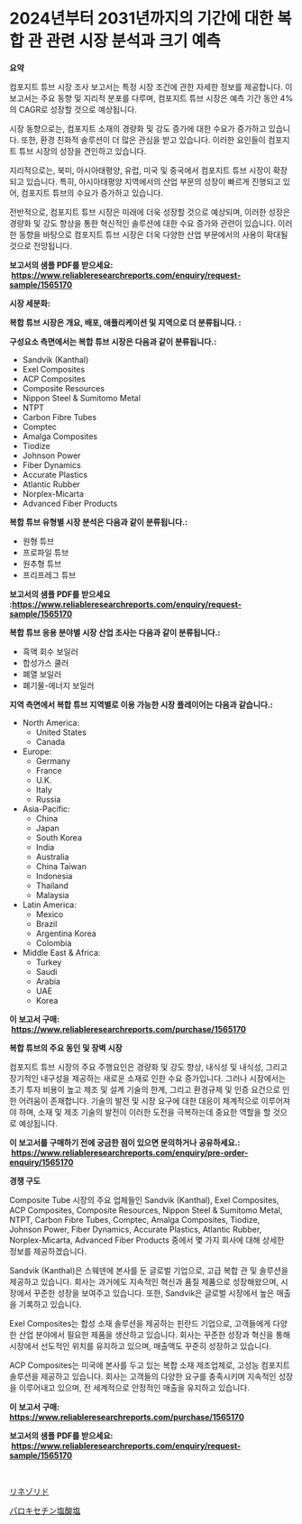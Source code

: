 <p><h1>2024년부터 2031년까지의 기간에 대한 복합 관 관련 시장 분석과 크기 예측</h1></p><p><strong>요약</strong></p>
<p><p>컴포지트 튜브 시장 조사 보고서는 특정 시장 조건에 관한 자세한 정보를 제공합니다. 이 보고서는 주요 동향 및 지리적 분포를 다루며, 컴포지트 튜브 시장은 예측 기간 동안 4%의 CAGR로 성장할 것으로 예상됩니다.</p><p>시장 동향으로는, 컴포지트 소재의 경량화 및 강도 증가에 대한 수요가 증가하고 있습니다. 또한, 환경 친화적 솔루션이 더 많은 관심을 받고 있습니다. 이러한 요인들이 컴포지트 튜브 시장의 성장을 견인하고 있습니다.</p><p>지리적으로는, 북미, 아시아태평양, 유럽, 미국 및 중국에서 컴포지트 튜브 시장이 확장되고 있습니다. 특히, 아시아태평양 지역에서의 산업 부문의 성장이 빠르게 진행되고 있어, 컴포지트 튜브의 수요가 증가하고 있습니다.</p><p>전반적으로, 컴포지트 튜브 시장은 미래에 더욱 성장할 것으로 예상되며, 이러한 성장은 경량화 및 강도 향상을 통한 혁신적인 솔루션에 대한 수요 증가와 관련이 있습니다. 이러한 동향을 바탕으로 컴포지트 튜브 시장은 더욱 다양한 산업 부문에서의 사용이 확대될 것으로 전망됩니다.</p></p>
<p><strong>보고서의 샘플 PDF를 받으세요: &nbsp;<a href="https://www.reliableresearchreports.com/enquiry/request-sample/1565170">https://www.reliableresearchreports.com/enquiry/request-sample/1565170</a></strong></p>
<p><strong>시장 세분화:</strong></p>
<p><strong> 복합 튜브 시장은 개요, 배포, 애플리케이션 및 지역으로 더 분류됩니다. :</strong></p>
<p><strong>구성요소 측면에서는 복합 튜브 시장은 다음과 같이 분류됩니다.:</strong></p>
<p><ul><li>Sandvik (Kanthal)</li><li>Exel Composites</li><li>ACP Composites</li><li>Composite Resources</li><li>Nippon Steel & Sumitomo Metal</li><li>NTPT</li><li>Carbon Fibre Tubes</li><li>Comptec</li><li>Amalga Composites</li><li>Tiodize</li><li>Johnson Power</li><li>Fiber Dynamics</li><li>Accurate Plastics</li><li>Atlantic Rubber</li><li>Norplex-Micarta</li><li>Advanced Fiber Products</li></ul></p>
<p><strong> 복합 튜브 유형별 시장 분석은 다음과 같이 분류됩니다.:</strong></p>
<p><ul><li>원형 튜브</li><li>프로파일 튜브</li><li>원추형 튜브</li><li>프리프레그 튜브</li></ul></p>
<p><strong>보고서의 샘플 PDF를 받으세요 :<a href="https://www.reliableresearchreports.com/enquiry/request-sample/1565170">https://www.reliableresearchreports.com/enquiry/request-sample/1565170</a></strong></p>
<p><strong> 복합 튜브 응용 분야별 시장 산업 조사는 다음과 같이 분류됩니다.:</strong></p>
<p><ul><li>흑액 회수 보일러</li><li>합성가스 쿨러</li><li>폐열 보일러</li><li>폐기물-에너지 보일러</li></ul></p>
<p><strong>지역 측면에서 복합 튜브 지역별로 이용 가능한 시장 플레이어는 다음과 같습니다.:</strong></p>
<p><ul>
    <li>
        North America:
        <ul>
            <li>United States</li>
            <li>Canada</li>
        </ul>
    </li>
    <li>
        Europe:
        <ul>
            <li>Germany</li>
            <li>France</li>
            <li>U.K.</li>
            <li>Italy</li>
            <li>Russia</li>
        </ul>
    </li>
    <li>
        Asia-Pacific:
        <ul>
            <li>China</li>
            <li>Japan</li>
            <li>South Korea</li>
            <li>India</li>
            <li>Australia</li>
            <li>China Taiwan</li>
            <li>Indonesia</li>
            <li>Thailand</li>
            <li>Malaysia</li>
        </ul>
    </li>
    <li>
        Latin America:
        <ul>
            <li>Mexico</li>
            <li>Brazil</li>
            <li>Argentina Korea</li>
            <li>Colombia</li>
        </ul>
    </li>
    <li>
        Middle East & Africa:
        <ul>
            <li>Turkey</li>
            <li>Saudi</li>
            <li>Arabia</li>
            <li>UAE</li>
            <li>Korea</li>
        </ul>
    </li>
    </ul></p>
<p><strong>이 보고서 구매: &nbsp;<a href="https://www.reliableresearchreports.com/purchase/1565170">https://www.reliableresearchreports.com/purchase/1565170</a></strong></p>
<p><strong>복합 튜브의 주요 동인 및 장벽 시장</strong></p>
<p><p>컴포지트 튜브 시장의 주요 주행요인은 경량화 및 강도 향상, 내식성 및 내식성, 그리고 장기적인 내구성을 제공하는 새로운 소재로 인한 수요 증가입니다. 그러나 시장에서는 초기 투자 비용이 높고 제조 및 설계 기술의 한계, 그리고 환경규제 및 인증 요건으로 인한 어려움이 존재합니다. 기술의 발전 및 시장 요구에 대한 대응이 체계적으로 이루어져야 하며, 소재 및 제조 기술의 발전이 이러한 도전을 극복하는데 중요한 역할을 할 것으로 예상됩니다.</p></p>
<p><strong>이 보고서를 구매하기 전에 궁금한 점이 있으면 문의하거나 공유하세요.: &nbsp;<a href="https://www.reliableresearchreports.com/enquiry/pre-order-enquiry/1565170">https://www.reliableresearchreports.com/enquiry/pre-order-enquiry/1565170</a></strong></p>
<p><strong>경쟁 구도</strong></p>
<p><p>Composite Tube 시장의 주요 업체들인 Sandvik (Kanthal), Exel Composites, ACP Composites, Composite Resources, Nippon Steel & Sumitomo Metal, NTPT, Carbon Fibre Tubes, Comptec, Amalga Composites, Tiodize, Johnson Power, Fiber Dynamics, Accurate Plastics, Atlantic Rubber, Norplex-Micarta, Advanced Fiber Products 중에서 몇 가지 회사에 대해 상세한 정보를 제공하겠습니다.</p><p>Sandvik (Kanthal)은 스웨덴에 본사를 둔 글로벌 기업으로, 고급 복합 관 및 솔루션을 제공하고 있습니다. 회사는 과거에도 지속적인 혁신과 품질 제품으로 성장해왔으며, 시장에서 꾸준한 성장을 보여주고 있습니다. 또한, Sandvik은 글로벌 시장에서 높은 매출을 기록하고 있습니다.</p><p>Exel Composites는 합성 소재 솔루션을 제공하는 핀란드 기업으로, 고객들에게 다양한 산업 분야에서 필요한 제품을 생산하고 있습니다. 회사는 꾸준한 성장과 혁신을 통해 시장에서 선도적인 위치를 유지하고 있으며, 매출액도 꾸준히 성장하고 있습니다.</p><p>ACP Composites는 미국에 본사를 두고 있는 복합 소재 제조업체로, 고성능 컴포지트 솔루션을 제공하고 있습니다. 회사는 고객들의 다양한 요구를 충족시키며 지속적인 성장을 이루어내고 있으며, 전 세계적으로 안정적인 매출을 유지하고 있습니다.</p></p>
<p><strong>이 보고서 구매: &nbsp; <a href="https://www.reliableresearchreports.com/purchase/1565170">https://www.reliableresearchreports.com/purchase/1565170</a></strong></p>
<p><strong>보고서의 샘플 PDF를 받으세요: &nbsp;<a href="https://www.reliableresearchreports.com/enquiry/request-sample/1565170">https://www.reliableresearchreports.com/enquiry/request-sample/1565170</a></strong><strong></strong></p>
<p>&nbsp;</p>
<p><p><a href="https://github.com/Calvi3ynJerde867/Market-Research-Report-List-1/blob/main/57511995688.md">リネゾリド</a></p><p><a href="https://github.com/JacksonWiza1924/Market-Research-Report-List-1/blob/main/38619225689.md">パロキセチン塩酸塩</a></p></p>
